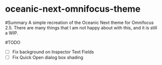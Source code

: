 # oceanic-next-omnifocus-theme

#Summary
A simple recreation of the Oceanic Next theme for Omnifocus 2.5.  There are many things that I am not happy about with this, and it is still a WIP.  

#TODO     
- [ ] Fix background on Inspector Text Fields     
- [ ] Fix Quick Open dialog box shading
